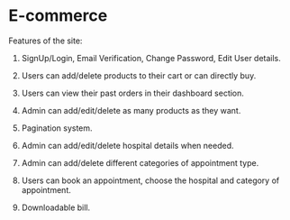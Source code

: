 # E-commerce

Features of the site:

1) SignUp/Login, Email Verification, Change Password, Edit User details.

2) Users can add/delete products to their cart or can directly buy.

3) Users can view their past orders in their dashboard section.

4) Admin can add/edit/delete as many products as they want.

5) Pagination system.

6) Admin can add/edit/delete hospital details when needed.

7) Admin can add/delete different categories of appointment type.

8) Users can book an appointment, choose the hospital and category of appointment.

9) Downloadable bill.
